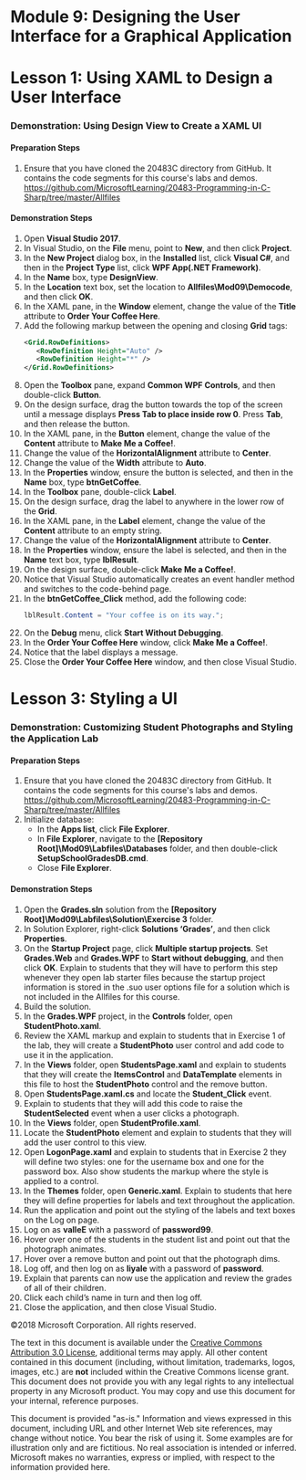 # Module 9:  Designing the User Interface for a Graphical Application

# Lesson 1:  Using XAML to Design a User Interface

### Demonstration: Using Design View to Create a XAML UI

#### Preparation Steps

1. Ensure that you have cloned the 20483C directory from GitHub. It contains the code segments for this course's labs and demos. https://github.com/MicrosoftLearning/20483-Programming-in-C-Sharp/tree/master/Allfiles

#### Demonstration Steps

1. Open **Visual Studio 2017**.
2. In Visual Studio, on the **File** menu, point to **New**, and then click
    **Project**.
3.  In the **New Project** dialog box, in the **Installed** list, click **Visual
    C\#**, and then in the **Project Type** list, click **WPF App(.NET Framework)**.
4.  In the **Name** box, type **DesignView**.
5.  In the **Location** text box, set the location to **Allfiles\\Mod09\\Democode**,
    and then click **OK**.
6.  In the XAML pane, in the **Window** element, change the value of the
    **Title** attribute to **Order Your Coffee Here**.
7.  Add the following markup between the opening and closing **Grid** tags:
    ```xml
    <Grid.RowDefinitions>
       <RowDefinition Height="Auto" />
       <RowDefinition Height="*" />
    </Grid.RowDefinitions>
    ```
8.  Open the **Toolbox** pane, expand **Common WPF Controls**, and then
    double-click **Button**.
9.  On the design surface, drag the button towards the top of the screen until a
    message displays **Press Tab to place inside row 0**. Press **Tab**, and
    then release the button.
10.  In the XAML pane, in the **Button** element, change the value of the
    **Content** attribute to **Make Me a Coffee!**.
11.  Change the value of the **HorizontalAlignment** attribute to **Center**.
12.  Change the value of the **Width** attribute to **Auto**.
13.  In the **Properties** window, ensure the button is selected, and then in the
    **Name** box, type **btnGetCoffee**.
14.  In the **Toolbox** pane, double-click **Label**.
15.  On the design surface, drag the label to anywhere in the lower row of the
    **Grid**.
16.  In the XAML pane, in the **Label** element, change the value of the
    **Content** attribute to an empty string.
17. Change the value of the **HorizontalAlignment** attribute to **Center**.
18. In the **Properties** window, ensure the label is selected, and then in the
    **Name** text box, type **lblResult**.
19. On the design surface, double-click **Make Me a Coffee!**.
20. Notice that Visual Studio automatically creates an event handler method and
    switches to the code-behind page.
21. In the **btnGetCoffee_Click** method, add the following code:
    ```cs
    lblResult.Content = "Your coffee is on its way.";
    ```
22.  On the **Debug** menu, click **Start Without Debugging**.
23.  In the **Order Your Coffee Here** window, click **Make Me a Coffee!**.
24.  Notice that the label displays a message.
25.  Close the **Order Your Coffee Here** window, and then close Visual Studio.




# Lesson 3:  Styling a UI

### Demonstration: Customizing Student Photographs and Styling the Application Lab

#### Preparation Steps

1. Ensure that you have cloned the 20483C directory from GitHub. It contains the code segments for this course's labs and demos. https://github.com/MicrosoftLearning/20483-Programming-in-C-Sharp/tree/master/Allfiles
2. Initialize database:
    - In the **Apps list**, click **File Explorer**.
    - In **File Explorer**, navigate to the **[Repository Root]\Mod09\Labfiles\Databases** folder, and then double-click **SetupSchoolGradesDB.cmd**.
    - Close **File Explorer**.
#### Demonstration Steps

1.  Open the **Grades.sln** solution from the
    **[Repository Root]\\Mod09\\Labfiles\\Solution\\Exercise 3** folder.
2.  In Solution Explorer, right-click **Solutions ‘Grades’**, and then click
    **Properties**.
3.  On the **Startup Project** page, click **Multiple startup projects**. Set
    **Grades.Web** and **Grades.WPF** to **Start without debugging**, and then
    click **OK**. Explain to students that they will have to perform this step
    whenever they open lab starter files because the startup project information
    is stored in the .suo user options file for a solution which is not included
    in the Allfiles for this course.
4.  Build the solution.
5.  In the **Grades.WPF** project, in the **Controls** folder, open
    **StudentPhoto.xaml**.
6.  Review the XAML markup and explain to students that in Exercise 1 of the
    lab, they will create a **StudentPhoto** user control and add code to use it
    in the application.
7.  In the **Views** folder, open **StudentsPage.xaml** and explain to students
    that they will create the **ItemsControl** and **DataTemplate** elements in
    this file to host the **StudentPhoto** control and the remove button.
8.  Open **StudentsPage.xaml.cs** and locate the **Student_Click** event.
9.  Explain to students that they will add this code to raise the
    **StudentSelected** event when a user clicks a photograph.
10. In the **Views** folder, open **StudentProfile.xaml**.
11. Locate the **StudentPhoto** element and explain to students that they will
    add the user control to this view.
12. Open **LogonPage.xaml** and explain to students that in Exercise 2 they will
    define two styles: one for the username box and one for the password box.
    Also show students the markup where the style is applied to a control.
13. In the **Themes** folder, open **Generic.xaml**. Explain to students that
    here they will define properties for labels and text throughout the
    application.
14. Run the application and point out the styling of the labels and text boxes
    on the Log on page.
15. Log on as **valleE** with a password of **password99**.
16. Hover over one of the students in the student list and point out that the
    photograph animates.
17. Hover over a remove button and point out that the photograph dims.
18. Log off, and then log on as **liyale** with a password of **password**.
19. Explain that parents can now use the application and review the grades of
    all of their children.
20. Click each child’s name in turn and then log off.
21. Close the application, and then close Visual Studio.





©2018 Microsoft Corporation. All rights reserved.

The text in this document is available under the  [Creative Commons Attribution 3.0 License](https://creativecommons.org/licenses/by/3.0/legalcode), additional terms may apply. All other content contained in this document (including, without limitation, trademarks, logos, images, etc.) are  **not**  included within the Creative Commons license grant. This document does not provide you with any legal rights to any intellectual property in any Microsoft product. You may copy and use this document for your internal, reference purposes.

This document is provided &quot;as-is.&quot; Information and views expressed in this document, including URL and other Internet Web site references, may change without notice. You bear the risk of using it. Some examples are for illustration only and are fictitious. No real association is intended or inferred. Microsoft makes no warranties, express or implied, with respect to the information provided here.
